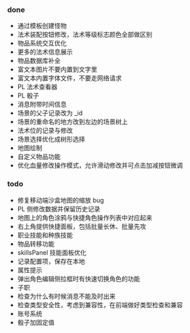 ### done

- 通过模板创建怪物
- 法术装配按钮修改，法术等级标志颜色全部做区别
- 物品系统交互优化
- 更多的法术信息展示
- 物品数据库补全
- 富文本图片不要内置到文字里
- 富文本内置字体文件，不要走网络请求
- PL 法术查看器
- PL 骰子
- 消息附带时间信息
- 场景的父子记录改为 \_id
- 场景的重命名的地方改到左边的场景树上
- 法术位的记录与修改
- 场景选择优化成树形选择
- 地图绘制
- 自定义物品功能
- 优化血量修改操作模式，允许滑动修改并可点击加减按钮微调

### todo

- 修复移动端沙盒地图的缩放 bug
- PL 侧修改数据并保留历史记录
- 地图上的角色涂鸦与快捷角色操作列表中对应起来
- 右上角提供快捷面板，包括批量长休、批量先攻
- 职业技能和种族技能
- 物品转移功能
- skillsPanel 技能面板优化
- 记录配置项，保存在本地
- 属性提示
- 弹出角色编辑侧拉框时有快速切换角色的功能
- 子职
- 检查为什么有时候消息不能及时出来
- 检查类型安全性，考虑到兼容性，在前端做好类型检查和兼容
- 账号系统
- 骰子加固定值
